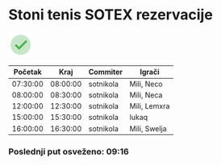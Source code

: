 
<h1>Stoni tenis SOTEX rezervacije</h1>

<img src="assets/checkmark.png" height="48px" />

<table>
    <thead>
        <th>Početak</th>
        <th>Kraj</th>
        <th>Commiter</th>
        <th>Igrači</th>
    </thead>
    <tbody><tr>
            <td>07:30:00</td>
            <td>08:00:00</td>
            <td>sotnikola</td>
            <td>Mili, Neco</td>
        </tr><tr>
            <td>08:00:00</td>
            <td>08:30:00</td>
            <td>sotnikola</td>
            <td>Mili, Neca</td>
        </tr><tr>
            <td>12:00:00</td>
            <td>12:30:00</td>
            <td>sotnikola</td>
            <td>Mili, Lemxra</td>
        </tr><tr>
            <td>15:00:00</td>
            <td>15:30:00</td>
            <td>sotnikola</td>
            <td>lukaq</td>
        </tr><tr>
            <td>16:00:00</td>
            <td>16:30:00</td>
            <td>sotnikola</td>
            <td>Mili, Swelja</td>
        </tr></tbody>
</table>
<h3>Poslednji put osveženo: 09:16</h3>
